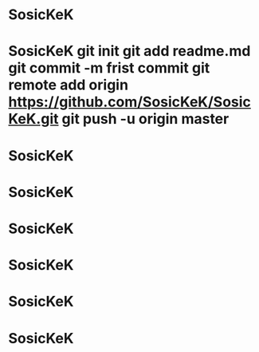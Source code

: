 # SosicKeK
# SosicKeK git init git add readme.md git commit -m frist commit  git remote add origin https://github.com/SosicKeK/SosicKeK.git git push -u origin master
# SosicKeK
# SosicKeK
# SosicKeK
# SosicKeK
# SosicKeK
# SosicKeK
